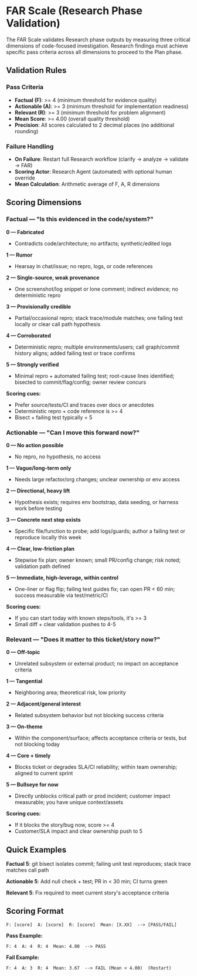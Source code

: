 # FAR Scale (Research Phase Validation)

The FAR Scale validates Research phase outputs by measuring three critical dimensions of code-focused investigation. Research findings must achieve specific pass criteria across all dimensions to proceed to the Plan phase.

## Validation Rules

### Pass Criteria
- **Factual (F)**: >= 4 (minimum threshold for evidence quality)
- **Actionable (A)**: >= 3 (minimum threshold for implementation readiness)
- **Relevant (R)**: >= 3 (minimum threshold for problem alignment)
- **Mean Score**: >= 4.00 (overall quality threshold)
- **Precision**: All scores calculated to 2 decimal places (no additional rounding)

### Failure Handling
- **On Failure**: Restart full Research workflow (clarify → analyze → validate → FAR)
- **Scoring Actor**: Research Agent (automated) with optional human override
- **Mean Calculation**: Arithmetic average of F, A, R dimensions

## Scoring Dimensions

### Factual — "Is this evidenced in the code/system?"

**0 — Fabricated**
- Contradicts code/architecture; no artifacts; synthetic/edited logs

**1 — Rumor**
- Hearsay in chat/issue; no repro, logs, or code references

**2 — Single-source, weak provenance**
- One screenshot/log snippet or lone comment; indirect evidence; no deterministic repro

**3 — Provisionally credible**
- Partial/occasional repro; stack trace/module matches; one failing test locally or clear call path hypothesis

**4 — Corroborated**
- Deterministic repro; multiple environments/users; call graph/commit history aligns; added failing test or trace confirms

**5 — Strongly verified**
- Minimal repro + automated failing test; root-cause lines identified; bisected to commit/flag/config; owner review concurs

**Scoring cues:**
- Prefer source/tests/CI and traces over docs or anecdotes
- Deterministic repro + code reference is >= 4
- Bisect + failing test typically = 5

### Actionable — "Can I move this forward now?"

**0 — No action possible**
- No repro, no hypothesis, no access

**1 — Vague/long-term only**
- Needs large refactor/org changes; unclear ownership or env access

**2 — Directional, heavy lift**
- Hypothesis exists; requires env bootstrap, data seeding, or harness work before testing

**3 — Concrete next step exists**
- Specific file/function to probe; add logs/guards; author a failing test or reproduce locally this week

**4 — Clear, low-friction plan**
- Stepwise fix plan; owner known; small PR/config change; risk noted; validation path defined

**5 — Immediate, high-leverage, within control**
- One-liner or flag flip; failing test guides fix; can open PR < 60 min; success measurable via test/metric/CI

**Scoring cues:**
- If you can start today with known steps/tools, it's >= 3
- Small diff + clear validation pushes to 4-5

### Relevant — "Does it matter to this ticket/story now?"

**0 — Off-topic**
- Unrelated subsystem or external product; no impact on acceptance criteria

**1 — Tangential**
- Neighboring area; theoretical risk, low priority

**2 — Adjacent/general interest**
- Related subsystem behavior but not blocking success criteria

**3 — On-theme**
- Within the component/surface; affects acceptance criteria or tests, but not blocking today

**4 — Core + timely**
- Blocks ticket or degrades SLA/CI reliability; within team ownership; aligned to current sprint

**5 — Bullseye for now**
- Directly unblocks critical path or prod incident; customer impact measurable; you have unique context/assets

**Scoring cues:**
- If it blocks the story/bug now, score >= 4
- Customer/SLA impact and clear ownership push to 5

## Quick Examples

**Factual 5**: git bisect isolates commit; failing unit test reproduces; stack trace matches call path

**Actionable 5**: Add null check + test; PR in < 30 min; CI turns green

**Relevant 5**: Fix required to meet current story's acceptance criteria

## Scoring Format

```
F: [score]  A: [score]  R: [score]  Mean: [X.XX]  --> [PASS/FAIL]
```

**Pass Example:**
```
F: 4  A: 4  R: 4  Mean: 4.00  --> PASS
```

**Fail Example:**
```
F: 4  A: 3  R: 4  Mean: 3.67  --> FAIL (Mean < 4.00)  (Restart)
```